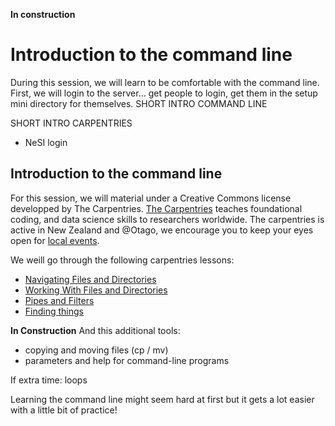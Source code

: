 **In construction**

# Introduction to the command line

During this session, we will learn to be comfortable with the command line. First, we will login to the server...
get people to login, get them in the setup mini directory for themselves.
SHORT INTRO COMMAND LINE

SHORT INTRO CARPENTRIES

* NeSI login

## Introduction to the command line

For this session, we will material under a Creative Commons license developped by The Carpentries. [The Carpentries](https://docs.carpentries.org/index.html) teaches foundational coding, and data science skills to researchers worldwide. The carpentries is active in New Zealand and @Otago, we encourage you to keep your eyes open for [local events](https://otagocarpentries.github.io/).

We weill go through the following carpentries lessons:

* [Navigating Files and Directories](https://swcarpentry.github.io/shell-novice/02-filedir/index.html)
* [Working With Files and Directories](https://swcarpentry.github.io/shell-novice/03-create/index.html)
* [Pipes and Filters](https://swcarpentry.github.io/shell-novice/04-pipefilter/index.html)
* [Finding things](https://swcarpentry.github.io/shell-novice/07-find/index.html)



**In Construction**
And this additional tools:
* copying and moving files (cp / mv)
* parameters and help for command-line programs

If extra time: loops

Learning the command line might seem hard at first but it gets a lot easier with a little bit of practice!
